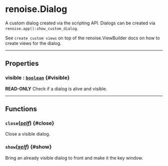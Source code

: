 # renoise.Dialog  
A custom dialog created via the scripting API. Dialogs can be created
via `renoise.app():show_custom_dialog`.

See `create custom views` on top of the renoise.ViewBuilder docs on how to
create views for the dialog.  

---  
## Properties
### visible : [`boolean`](../../API/builtins/boolean.md) {#visible}
 **READ-ONLY** Check if a dialog is alive and visible.

  

---  
## Functions
### `close`([*self*](../../API/builtins/self.md)) {#close}
 Close a visible dialog.
### `show`([*self*](../../API/builtins/self.md)) {#show}
 Bring an already visible dialog to front and make it the key window.  

